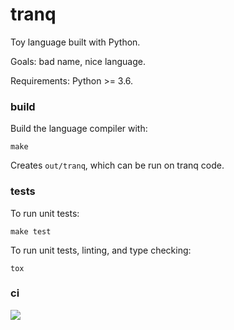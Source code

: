 # tranq

Toy language built with Python.

Goals: bad name, nice language.

Requirements: Python >= 3.6.

### build

Build the language compiler with:
```
make
```
Creates `out/tranq`, which can be run on tranq code.

### tests

To run unit tests:
```
make test
```

To run unit tests, linting, and type checking:
```
tox
```

### ci

[<img src="https://travis-ci.com/lcary/tranq.svg?branch=master">](https://travis-ci.com/lcary/tranq)
